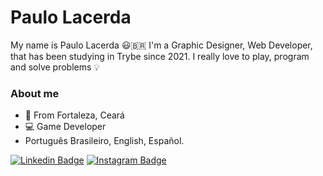 # Paulo Lacerda

My name is Paulo Lacerda 😃🇧🇷
I'm a  Graphic Designer, Web Developer, that has been studying in Trybe since 2021.
I really love to play, program and solve problems 💡

### About me

- 📍 From Fortaleza, Ceará
- 💻 Game Developer
- Português Brasileiro, English, Español.


[![Linkedin Badge](https://img.shields.io/badge/-LinkedIn-blue?style=flat-square&logo=Linkedin&logoColor=white&link=https://www.linkedin.com/in/tassolacerda/)](https://www.linkedin.com/in/tassolacerda/)  [![Instagram Badge](https://img.shields.io/badge/-Instagram-purple?style=flat-square&logo=Instagram&logoColor=white&link=https://www.instagram.com/papodedev/)](https://www.instagram.com/papodedev/)
